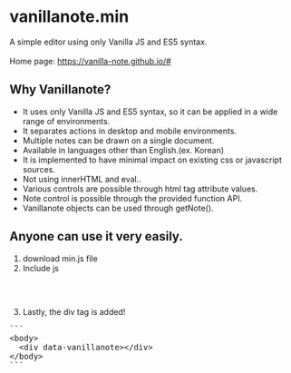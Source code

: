 # vanillanote.min
A simple editor using only Vanilla JS and ES5 syntax.<br><br>
Home page: https://vanilla-note.github.io/#

## Why Vanillanote?
* It uses only Vanilla JS and ES5 syntax, so it can be applied in a wide range of environments.
* It separates actions in desktop and mobile environments.
* Multiple notes can be drawn on a single document.
* Available in languages other than English.(ex. Korean)
* It is implemented to have minimal impact on existing css or javascript sources.
* Not using innerHTML and eval..
* Various controls are possible through html tag attribute values.
* Note control is possible through the provided function API.
* Vanillanote objects can be used through getNote().

## Anyone can use it very easily.
1. download min.js file
2. Include js

<pre>
<script src="../Vanillanote.1.0.0.js"></script>
</pre>

3. Lastly, the div tag is added!

<pre>
```
&lt;body&gt;
  &lt;div data-vanillanote&gt;&lt;/div&gt;
&lt;/body&gt;
```
</pre>

